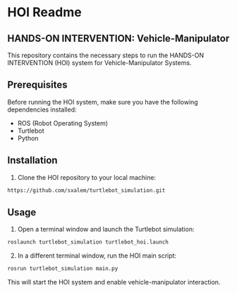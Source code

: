 # HOI Readme

## HANDS-ON INTERVENTION: Vehicle-Manipulator 

This repository contains the necessary steps to run the HANDS-ON INTERVENTION (HOI) system for Vehicle-Manipulator Systems.

## Prerequisites

Before running the HOI system, make sure you have the following dependencies installed:

- ROS (Robot Operating System)
- Turtlebot
- Python

## Installation

1. Clone the HOI repository to your local machine:

```bash
https://github.com/sxalem/turtlebot_simulation.git
```


## Usage

1. Open a terminal window and launch the Turtlebot simulation:

```bash
roslaunch turtlebot_simulation turtlebot_hoi.launch
```


2. In a different terminal window, run the HOI main script:

```bash
rosrun turtlebot_simulation main.py
```
This will start the HOI system and enable vehicle-manipulator interaction.
